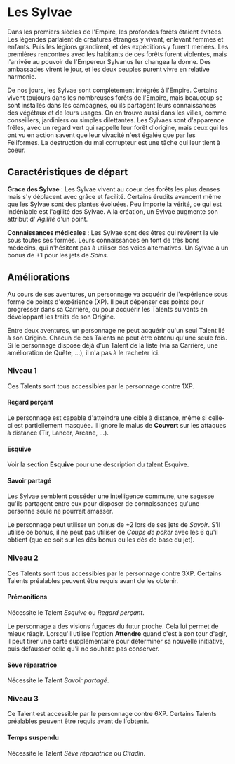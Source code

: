 # Les Sylvae

Dans les premiers siècles de l'Empire, les profondes forêts étaient évitées. Les légendes parlaient de créatures étranges y vivant, enlevant femmes et enfants. Puis les légions grandirent, et des expéditions y furent menées. Les premières rencontres avec les habitants de ces forêts furent violentes, mais l'arrivée au pouvoir de l'Empereur Sylvanus Ier changea la donne. Des ambassades virent le jour, et les deux peuples purent vivre en relative harmonie.

De nos jours, les Sylvae sont complètement intégrés à l'Empire. Certains vivent toujours dans les nombreuses forêts de l'Empire, mais beaucoup se sont installés dans les campagnes, où ils partagent leurs connaissances des végétaux et de leurs usages. On en trouve aussi dans les villes, comme conseillers, jardiniers ou simples dilettantes. Les Sylvaes sont d'apparence frêles, avec un regard vert qui rappelle leur forêt d'origine, mais ceux qui les ont vu en action savent que leur vivacité n'est égalée que par les Féliformes. La destruction du mal corrupteur est une tâche qui leur tient à coeur.

## Caractéristiques de départ

**Grace des Sylvae** : Les Sylvae vivent au coeur des forêts les plus denses mais s'y déplacent avec grâce et facilité. Certains érudits avancent même que les Sylvae sont des plantes évoluées. Peu importe la vérité, ce qui est indéniable est l'agilité des Sylvae. A la création, un Sylvae augmente son attribut d' _Agilité_ d'un point.

**Connaissances médicales** : Les Sylvae sont des êtres qui révèrent la vie sous toutes ses formes. Leurs connaissances en font de très bons médecins, qui n'hésitent pas à utiliser des voies alternatives. Un Sylvae a un bonus de +1 pour les jets de _Soins_.

## Améliorations

Au cours de ses aventures, un personnage va acquérir de l'expérience sous forme de points d'expérience (XP). Il peut dépenser ces points pour progresser dans sa Carrière, ou pour acquérir les Talents suivants en développant les traits de son Origine.

Entre deux aventures, un personnage ne peut acquérir qu'un seul Talent lié à son Origine. Chacun de ces Talents ne peut être obtenu qu'une seule fois. Si le personnage dispose déjà d'un Talent de la liste (via sa Carrière, une amélioration de Quête, ...), il n'a pas à le racheter ici.

### Niveau 1

Ces Talents sont tous accessibles par le personnage contre 1XP.

#### Regard perçant

Le personnage est capable d'atteindre une cible à distance, même si celle-ci est partiellement masquée. Il ignore le malus de **Couvert** sur les attaques à distance (Tir, Lancer, Arcane, ...).

#### Esquive

Voir la section **Esquive** pour une description du talent Esquive.

#### Savoir partagé

Les Sylvae semblent posséder une intelligence commune, une sagesse qu'ils partagent entre eux pour disposer de connaissances qu'une personne seule ne pourrait amasser.

Le personnage peut utiliser un bonus de +2 lors de ses jets de _Savoir_. S'il utilise ce bonus, il ne peut pas utiliser de _Coups de poker_ avec les 6 qu'il obtient (que ce soit sur les dés bonus ou les dés de base du jet).

### Niveau 2

Ces Talents sont tous accessibles par le personnage contre 3XP. Certains Talents préalables peuvent être requis avant de les obtenir.

#### Prémonitions

Nécessite le Talent _Esquive_ ou _Regard perçant_.

Le personnage a des visions fugaces du futur proche. Cela lui permet de mieux réagir. Lorsqu'il utilise l'option **Attendre** quand c'est à son tour d'agir, il peut tirer une carte supplémentaire pour déterminer sa nouvelle initiative, puis défausser celle qu'il ne souhaite pas conserver.

#### Sève réparatrice

Nécessite le Talent _Savoir partagé_.

### Niveau 3

Ce Talent est accessible par le personnage contre 6XP. Certains Talents préalables peuvent être requis avant de l'obtenir.

#### Temps suspendu

Nécessite le Talent _Sève réparatrice_ ou _Citadin_.
